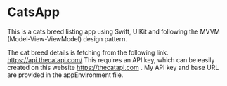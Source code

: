 # CatsApp

This is a cats breed listing app using Swift, UIKit and following the MVVM (Model-View-ViewModel) design pattern.

The cat breed details is fetching from the following link. 
    https://api.thecatapi.com/
This requires an API key, which can be easily created on this website https://thecatapi.com . 
My API key and base URL are provided in the appEnvironment file.
